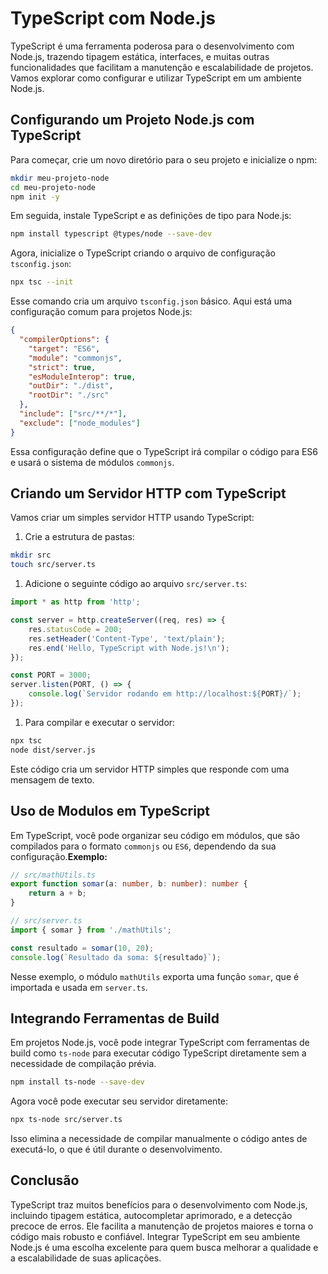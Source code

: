 # TypeScript com Node.js

TypeScript é uma ferramenta poderosa para o desenvolvimento com Node.js, trazendo tipagem estática, interfaces, e muitas outras funcionalidades que facilitam a manutenção e escalabilidade de projetos. Vamos explorar como configurar e utilizar TypeScript em um ambiente Node.js.

## Configurando um Projeto Node.js com TypeScript

Para começar, crie um novo diretório para o seu projeto e inicialize o npm:

```bash
mkdir meu-projeto-node
cd meu-projeto-node
npm init -y
```

Em seguida, instale TypeScript e as definições de tipo para Node.js:


```bash
npm install typescript @types/node --save-dev
```
Agora, inicialize o TypeScript criando o arquivo de configuração `tsconfig.json`:

```bash
npx tsc --init
```
Esse comando cria um arquivo `tsconfig.json` básico. Aqui está uma configuração comum para projetos Node.js:

```json
{
  "compilerOptions": {
    "target": "ES6",
    "module": "commonjs",
    "strict": true,
    "esModuleInterop": true,
    "outDir": "./dist",
    "rootDir": "./src"
  },
  "include": ["src/**/*"],
  "exclude": ["node_modules"]
}
```
Essa configuração define que o TypeScript irá compilar o código para ES6 e usará o sistema de módulos `commonjs`.
## Criando um Servidor HTTP com TypeScript 

Vamos criar um simples servidor HTTP usando TypeScript:

1. Crie a estrutura de pastas:


```bash
mkdir src
touch src/server.ts
```
 
1. Adicione o seguinte código ao arquivo `src/server.ts`:


```typescript
import * as http from 'http';

const server = http.createServer((req, res) => {
    res.statusCode = 200;
    res.setHeader('Content-Type', 'text/plain');
    res.end('Hello, TypeScript with Node.js!\n');
});

const PORT = 3000;
server.listen(PORT, () => {
    console.log(`Servidor rodando em http://localhost:${PORT}/`);
});
```

1. Para compilar e executar o servidor:


```bash
npx tsc
node dist/server.js
```

Este código cria um servidor HTTP simples que responde com uma mensagem de texto.

## Uso de Modulos em TypeScript 
Em TypeScript, você pode organizar seu código em módulos, que são compilados para o formato `commonjs` ou `ES6`, dependendo da sua configuração.**Exemplo:** 

```typescript
// src/mathUtils.ts
export function somar(a: number, b: number): number {
    return a + b;
}
```


```typescript
// src/server.ts
import { somar } from './mathUtils';

const resultado = somar(10, 20);
console.log(`Resultado da soma: ${resultado}`);
```
Nesse exemplo, o módulo `mathUtils` exporta uma função `somar`, que é importada e usada em `server.ts`.
## Integrando Ferramentas de Build 
Em projetos Node.js, você pode integrar TypeScript com ferramentas de build como `ts-node` para executar código TypeScript diretamente sem a necessidade de compilação prévia.

```bash
npm install ts-node --save-dev
```

Agora você pode executar seu servidor diretamente:


```bash
npx ts-node src/server.ts
```

Isso elimina a necessidade de compilar manualmente o código antes de executá-lo, o que é útil durante o desenvolvimento.

## Conclusão 

TypeScript traz muitos benefícios para o desenvolvimento com Node.js, incluindo tipagem estática, autocompletar aprimorado, e a detecção precoce de erros. Ele facilita a manutenção de projetos maiores e torna o código mais robusto e confiável. Integrar TypeScript em seu ambiente Node.js é uma escolha excelente para quem busca melhorar a qualidade e a escalabilidade de suas aplicações.